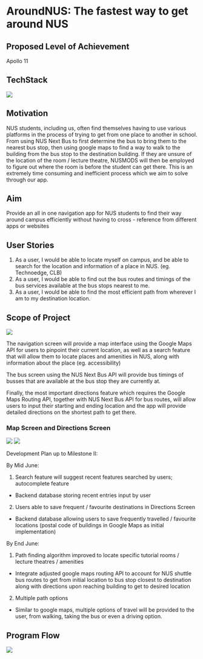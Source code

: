 # AroundNUS: The fastest way to get around NUS

## Proposed Level of Achievement
Apollo 11

## TechStack
<img src="./README_images/techstack.PNG"> 


## Motivation
NUS students, including us, often find themselves having to use various platforms in the process of trying to get from one place to another in school. From using NUS Next Bus to first determine the bus to bring them to the nearest bus stop, then using google maps to find a way to walk to the building from the bus stop to the destination building. If they are unsure of the location of the room / lecture theatre, NUSMODS will then be employed to figure out where the room is before the student can get there. This is an extremely time consuming and inefficient process which we aim to solve through our app.

## Aim
Provide an all in one navigation app for NUS students to find their way around campus efficiently without having to cross - reference from different apps or websites 

## User Stories
1. As a user, I would be able to locate myself on campus, and be able to search for the location and information of a place in NUS. (eg. Technoedge, CLB)
2. As a user, I would be able to find out the bus routes and timings of the bus services available at the bus stops nearest to me.
3. As a user, I would be able to find the most efficient path from wherever I am to my destination location.

## Scope of Project
<img src="./README_images/AroundNUS_Features.PNG">  

The navigation screen will provide a map interface using the Google Maps API for users to pinpoint their current location, as well as a search feature that will allow them to locate places and amenities in NUS, along with information about the place (eg. accessibility)

The bus screen using the NUS Next Bus API will provide bus timings of busses that are available at the bus stop they are currently at.

Finally, the most important directions feature which requires the Google Maps Routing API, together with NUS Next Bus API for bus routes, will allow users to input their starting and ending location and the app will provide detailed directions on the shortest path to get there.

### Map Screen and Directions Screen
<img src="./README_images/map_screen.png"> <img src="./README_images/directions_screen.png"> 

Development Plan up to Milestone II:

By Mid June:
1. Search feature will suggest recent features searched by users; autocomplete feature
* Backend database storing recent entries input by user
2. Users able to save frequent / favourite destinations in Directions Screen 
* Backend database allowing users to save frequently travelled / favourite locations (postal code of buildings in Google Maps as initial implementation) 

By End June:
1. Path finding algorithm improved to locate specific tutorial rooms / lecture theatres / amenities 
* Integrate adjusted google maps routing API to account for NUS shuttle bus routes to get from initial location to bus stop closest to destination along with directions upon reaching building to get to desired location
2. Multiple path options
* Similar to google maps, multiple options of travel will be provided to the user, from walking, taking the bus or even a driving option. 


## Program Flow
<img src="./README_images/ProgramFlow.PNG"> 
